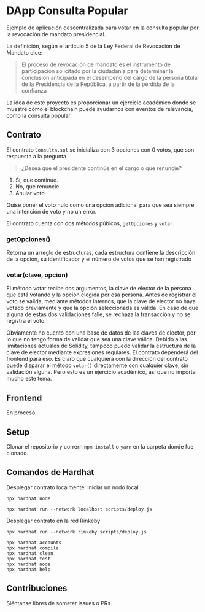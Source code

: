 # DApp Consulta Popular

Ejemplo de aplicación descentralizada para votar en la consulta popular por la revocación de mandato presidencial.

La definición, según el artículo 5 de la Ley Federal de Revocación de Mandato dice:

> El proceso de revocación de mandato es el instrumento de participación solicitado por la ciudadanía para determinar la conclusión anticipada en el desempeño del cargo de la persona titular de la Presidencia de la República, a partir de la pérdida de la confianza

La idea de este proyecto es proporcionar un ejercicio académico donde se muestre cómo el blockchain puede ayudarnos con eventos de relevancia, como la consulta popular.

## Contrato

El contrato `Consulta.sol` se inicializa con 3 opciones con 0 votos, que son respuesta a la pregunta

> ¿Desea que el presidente continúe en el cargo o que renuncie?

1. Sí, que continúe.
2. No, que renuncie
3. Anular voto

Quise poner el voto nulo como una opción adicional para que sea siempre una intención de voto y no un error.

El contrato cuenta con dos métodos púbicos, `getOpciones` y `votar`.

### getOpciones()

Retorna un arreglo de estructuras, cada estructura contiene la descripción de la opción, su identificador y el número de votos que se han registrado

### votar(clave, opcion)

El método votar recibe dos argumentos, la clave de elector de la persona que está votando y la opción elegida por esa persona. Antes de registrar el voto se valida, mediante métodos internos, que la clave de elector no haya votado previamente y que la opción seleccionada es válida. En caso de que alguna de estas dos validaciones falle, se rechaza la transacción y no se registra el voto.

Obviamente no cuento con una base de datos de las claves de elector, por lo que no tengo forma de validar que sea una clave válida. Debido a las limitaciones actuales de Solidity, tampoco puedo validar la estructura de la clave de elector mediante expresiones regulares. El contrato dependerá del frontend para eso. Es claro que cualquiera con la dirección del contrato puede disparar el método `votar()` directamente con cualquier clave, sin validación alguna. Pero esto es un ejercicio académico, así que no importa mucho este tema.

## Frontend

En proceso.

## Setup

Clonar el repositorio y corrern `npm install` o `yarn` en la carpeta donde fue clonado.

## Comandos de Hardhat

Desplegar contrato localmente:
Iniciar un nodo local

```shell
npx hardhat node
```

```shell
npx hardhat run --network localhost scripts/deploy.js
```

Desplegar contrato en la red Rinkeby

```shell
npx hardhat run --network rinkeby scripts/deploy.js
```

```shell
npx hardhat accounts
npx hardhat compile
npx hardhat clean
npx hardhat test
npx hardhat node
npx hardhat help
```

## Contribuciones

Siéntanse libres de someter issues o PRs.
